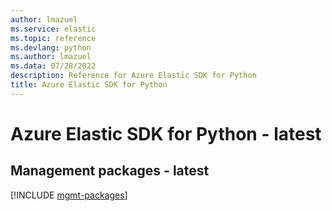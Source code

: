 ```yaml
---
author: lmazuel
ms.service: elastic
ms.topic: reference
ms.devlang: python
ms.author: lmazuel
ms.data: 07/28/2022
description: Reference for Azure Elastic SDK for Python
title: Azure Elastic SDK for Python
---
```

# Azure Elastic SDK for Python - latest

## Management packages - latest
[!INCLUDE [mgmt-packages](elastic-mgmt-index.md)]